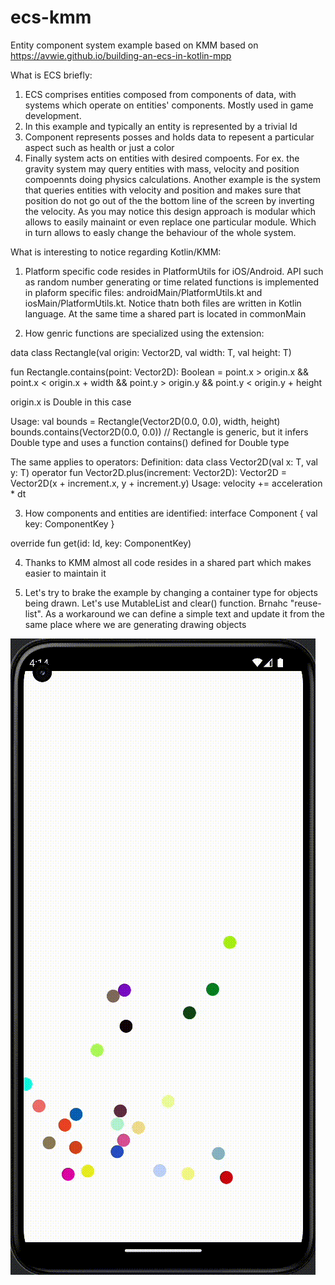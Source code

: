 # ecs-kmm
Entity component system example based on KMM based on https://avwie.github.io/building-an-ecs-in-kotlin-mpp

What is ECS briefly:
1) ECS comprises entities composed from components of data, with systems which operate on entities' components. Mostly used in game development.
2) In this example and typically an entity is represented by a trivial Id
3) Component represents posses and holds data to repesent a particular aspect such as health or just a color
4) Finally system acts on entities with desired compoents. For ex. the gravity system may query entities with mass, velocity and position compoennts doing physics calculations. Another example is the system that queries entities with velocity and position and makes sure that position do not go out of the the bottom line of the screen by inverting the velocity.
As you may notice this design approach is modular which allows to easily mainaint or even replace one particular module. Which in turn allows to easly change the behaviour of the whole system.

What is interesting to notice regarding Kotlin/KMM:

1) Platform specific code resides in PlatformUtils for iOS/Android. API such as random number generating or time related functions is implemented in plaform specific files: androidMain/PlatformUtils.kt and iosMain/PlatformUtils.kt. Notice thatn both files are written in Kotlin language. At the same time a shared part is located in commonMain

2) How genric functions are specialized using the extension:

data class Rectangle<T>(val origin: Vector2D<T>, val width: T, val height: T)

fun Rectangle<Double>.contains(point: Vector2D<Double>): Boolean =
    point.x > origin.x && point.x < origin.x + width &&
            point.y > origin.y && point.y < origin.y + height

origin.x is Double in this case

Usage:
val bounds = Rectangle(Vector2D(0.0, 0.0), width, height)
bounds.contains(Vector2D(0.0, 0.0)) // Rectangle is generic, but it infers Double type and uses a function contains() defined for Double type

The same applies to operators:
Definition:
data class Vector2D<T>(val x: T, val y: T)
operator fun Vector2D<Double>.plus(increment: Vector2D<Double>): Vector2D<Double> =
    Vector2D(x + increment.x, y + increment.y)
Usage:
velocity += acceleration * dt

3) How components and entities are identified:
interface Component<C> {
    val key: ComponentKey<C>
}

override fun <C> get(id: Id, key: ComponentKey<C>)


4) Thanks to KMM almost all code resides in a shared part which makes easier to maintain it

5) Let's try to brake the example by changing a container type for objects being drawn. Let's use MutableList and clear() function. Brnahc "reuse-list". As a workaround we can define a simple text and update it from the same place where we are generating drawing objects

![Sample on Android simulator](illustration/bubbles.gif)
